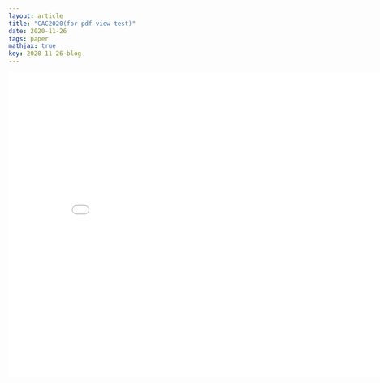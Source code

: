 ```yaml
---
layout: article
title: "CAC2020(for pdf view test)"
date: 2020-11-26
tags: paper
mathjax: true
key: 2020-11-26-blog
---
```


<center><embed src="./CAC2020.pdf" width="850" height="600"></center>
